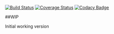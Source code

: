[![Build Status](https://travis-ci.org/o-rango/orango-demo-tools.svg?branch=master)](https://travis-ci.org/o-rango/orango-demo-tools)
[![Coverage Status](https://coveralls.io/repos/github/o-rango/orango-demo-tools/badge.svg?branch=master)](https://coveralls.io/github/o-rango/orango-demo-tools?branch=master)
[![Codacy Badge](https://api.codacy.com/project/badge/Grade/1deb8aa719ba4df0be9a650626dc7340)](https://www.codacy.com/app/romulocintra/orango-demo-tools?utm_source=github.com&amp;utm_medium=referral&amp;utm_content=o-rango/orango-demo-tools&amp;utm_campaign=Badge_Grade)


##WIP 

Initial working version


